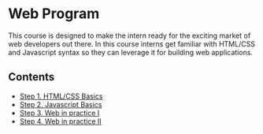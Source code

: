 # Web Program <!-- omit in toc -->

This course is designed to make the intern ready for the exciting market of web developers out there. In this course interns get familiar with HTML/CSS and Javascript syntax so they can leverage it for building web applications.

## Contents <!-- omit in toc -->
- [Step 1. HTML/CSS Basics](01-HTML-CSS-Basics.md)
- [Step 2. Javascript Basics](02-JS-Basics.md)
- [Step 3. Web in practice I](03-Web-In-Practice-1.md)
- [Step 4. Web in practice II](04-Web-In-Practice-2.md)
